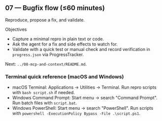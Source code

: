 ## 07 — Bugfix flow (≤60 minutes)

Reproduce, propose a fix, and validate.

Objectives
- Capture a minimal repro in plain text or code.
- Ask the agent for a fix and side effects to watch for.
- Validate with a quick test or manual check and record verification in `progress.json` via ProgressTracker.

Next: `../08-mcp-and-context/README.md`.


### Terminal quick reference (macOS and Windows)

- macOS Terminal: Applications → Utilities → Terminal. Run repro scripts with `bash script.sh` if needed.
- Windows Command Prompt: Start menu → search "Command Prompt". Run batch files with `script.bat`.
- Windows PowerShell: Start menu → search "PowerShell". Run scripts with `powershell -ExecutionPolicy Bypass -File .\script.ps1`.
